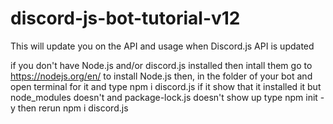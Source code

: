 # discord-js-bot-tutorial-v12
This will update you on the API and usage when Discord.js API is updated

if you don't have Node.js and/or discord.js installed then intall them
go to https://nodejs.org/en/ to install Node.js then, in the folder of your bot and open terminal for it and type npm i discord.js
if it show that it installed it but node_modules doesn't and package-lock.js doesn't show up type npm init -y
then rerun npm i discord.js
